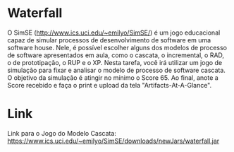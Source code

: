 # Waterfall
O SimSE (http://www.ics.uci.edu/~emilyo/SimSE/) é um jogo educacional capaz de simular processos de desenvolvimento de software em uma software house. Nele, é possível escolher alguns dos modelos de processo de software apresentados em aula, como o cascata, o incremental, o RAD, o de prototipação, o RUP e o XP. Nesta tarefa, você irá utilizar um jogo de simulação para fixar e analisar o modelo de processo de software cascata. O objetivo da simulação é atingir no mínimo o Score 65. Ao final, anote a Score recebido e faça o print e upload da tela "Artifacts-At-A-Glance".

# Link
Link para o Jogo do Modelo Cascata: https://www.ics.uci.edu/~emilyo/SimSE/downloads/newJars/waterfall.jar